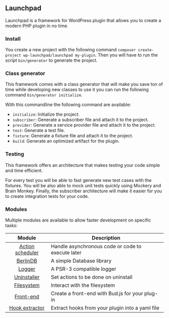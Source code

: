 ## Launchpad
Launchpad is a framework for WordPress plugin that allows you to create a modern PHP plugin in no time.

### Install
You create a new project with the following command `composer create-project wp-launchpad/launchpad my-plugin`.
Then you will have to run the script `bin/generator` to generate the project.

### Class generator
This framework comes with a class generator that will make you save ton of time while developing new 
classes to use it you can run the following command `bin/generator initialize`.

With this commandline the following command are available:
- `initialize`: Initialize the project.
- `subscriber`: Generate a subscriber file and attach it to the project.
- `provider`: Generate a service provider file and attach it to the project.
- `test`: Generate a test file.
- `fixture`: Generate a fixture file and attach it to the project.
- `build`: Generate an optimized artifact for the plugin.

### Testing
This framework offers an architecture that makes testing your code simple and time efficient.

For every test you will be able to fast generate new test cases with the fixtures.
You will be also able to mock unit tests quickly using Mockery and Brain Monkey.
Finally, the subscriber architecture will make it easier for you to create integration tests for your code.

### Modules
Multiple modules are available to allow faster development on specific tasks:

| Module   | Description |
|:-------:|-------------|
| [Action scheduler](https://github.com/CrochetFeve0251/rocket-launcher-action-scheduler-take-off) | Handle asynchronous code or code to execute later|
|[BerlinDB](https://github.com/CrochetFeve0251/rocket-launcher-database)| A simple Database library |
|[Logger](https://github.com/CrochetFeve0251/rocket-launcher-logger-take-off) |A PSR-3 compatible logger|
|[Uninstaller](https://github.com/CrochetFeve0251/rocket-launcher-uninstaller-take-off) |Set actions to be done on uninstall|
|[Filesystem](https://github.com/CrochetFeve0251/rocket-launcher-filesystem-take-off)|Interact with the filesystem|
|[Front-end](https://github.com/CrochetFeve0251/rocket-launcher-front-take-off)|Create a front-end with Bud.js for your plug-in|
|[Hook extractor](https://github.com/CrochetFeve0251/rocket-launcher-hooks-extractor)|Extract hooks from your plugin into a yaml file|
